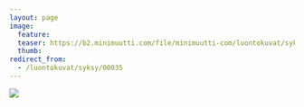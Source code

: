 ```yaml
---
layout: page
image:
  feature:
  teaser: https://b2.minimuutti.com/file/minimuutti-com/luontokuvat/syksy/DSC14655-245px.jpg
  thumb:
redirect_from:
  - /luontokuvat/syksy/00035
---
```


![](https://b2.minimuutti.com/file/minimuutti-com/luontokuvat/syksy/DSC14655-800px.jpg)
